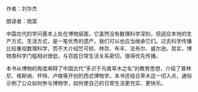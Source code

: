 作者：刘华杰

朗读者：晓棠

中国古代的学问基本上处在博物层面，它虽然没有数理科学深刻，但适应本地的生产方式、生活方式，是一笔优秀的遗产，我们可以也应当继承它们。过去科学传播比较重视数理科学，而不大介绍竺可桢、林奈、布丰、法布尔、威尔逊。其实，博物类科学门槛相对很低，与百姓日常生活关系密切，值得优先传播。

本书从博物的角度阐释了中国古代“多识于鸟兽草木之名”的教育思想，介绍了普林尼、格斯纳、怀特、卢梭等开创的西式博物学。本书还结合草木这一切入点，通俗示例了公众如何参与博物学，如何使自己的日常生活更充实、更快乐。
